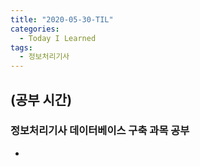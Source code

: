```yaml
---
title: "2020-05-30-TIL"
categories:
  - Today I Learned
tags:
  - 정보처리기사
---
```


## (공부 시간)
### 정보처리기사 데이터베이스 구축 과목 공부
  -
